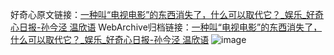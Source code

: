 好奇心原文链接：[一种叫“电视电影”的东西消失了，什么可以取代它？_娱乐_好奇心日报-孙今泾 温欣语](https://www.qdaily.com/articles/12425.html)
WebArchive归档链接：[一种叫“电视电影”的东西消失了，什么可以取代它？_娱乐_好奇心日报-孙今泾 温欣语](http://web.archive.org/web/20190623172654/https://www.qdaily.com/articles/12425.html)
![image](http://ww3.sinaimg.cn/large/007d5XDply1g3wjrshdgwj30u03t1b29)